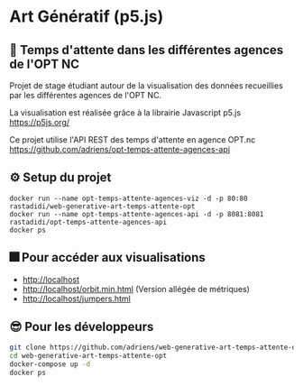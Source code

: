 # Art Génératif (p5.js)

## :speech_balloon: Temps d'attente dans les différentes agences de l'OPT NC

Projet de stage étudiant autour de la visualisation des données recueillies par les différentes agences de l'OPT NC.

La visualisation est réalisée grâce à la librairie Javascript p5.js <br>
<https://p5js.org/>

Ce projet utilise l'API REST des temps d'attente en agence OPT.nc <br>
<https://github.com/adriens/opt-temps-attente-agences-api>

## :gear: Setup du projet
```
docker run --name opt-temps-attente-agences-viz -d -p 80:80 rastadidi/web-generative-art-temps-attente-opt
docker run --name opt-temps-attente-agences-api -d -p 8081:8081 rastadidi/opt-temps-attente-agences-api
docker ps
```

## :fireworks: Pour accéder aux visualisations

* <http://localhost>
* <http://localhost/orbit.min.html> (Version allégée de métriques)
* <http://localhost/jumpers.html>


## :sunglasses: Pour les développeurs
```sh
git clone https://github.com/adriens/web-generative-art-temps-attente-opt.git
cd web-generative-art-temps-attente-opt
docker-compose up -d
docker ps
```

